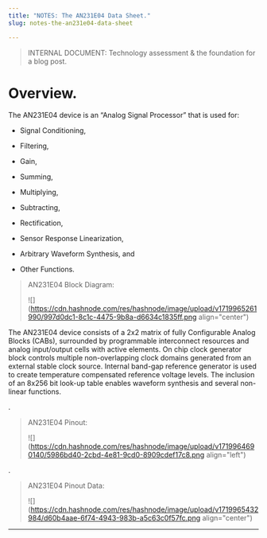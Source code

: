 ```yaml
---
title: "NOTES: The AN231E04 Data Sheet."
slug: notes-the-an231e04-data-sheet

---
```


> INTERNAL DOCUMENT: Technology assessment & the foundation for a blog post.

# Overview.

The AN231E04 device is an “Analog Signal Processor” that is used for:

* Signal Conditioning,
    
* Filtering,
    
* Gain,
    
* Summing,
    
* Multiplying,
    
* Subtracting,
    
* Rectification,
    
* Sensor Response Linearization,
    
* Arbitrary Waveform Synthesis, and
    
* Other Functions.
    

> AN231E04 Block Diagram:
> 
> ![](https://cdn.hashnode.com/res/hashnode/image/upload/v1719965261990/997d0dc1-8c1c-4475-9b8a-d6634c1835ff.png align="center")

The AN231E04 device consists of a 2x2 matrix of fully Configurable Analog Blocks (CABs), surrounded by programmable interconnect resources and analog input/output cells with active elements. On chip clock generator block controls multiple non-overlapping clock domains generated from an external stable clock source. Internal band-gap reference generator is used to create temperature compensated reference voltage levels. The inclusion of an 8x256 bit look-up table enables waveform synthesis and several non-linear functions.

.

> AN231E04 Pinout:
> 
> ![](https://cdn.hashnode.com/res/hashnode/image/upload/v1719964690140/5986bd40-2cbd-4e81-9cd0-8909cdef17c8.png align="left")

.

> AN231E04 Pinout Data:
> 
> ![](https://cdn.hashnode.com/res/hashnode/image/upload/v1719965432984/d60b4aae-6f74-4943-983b-a5c63c0f57fc.png align="center")

---